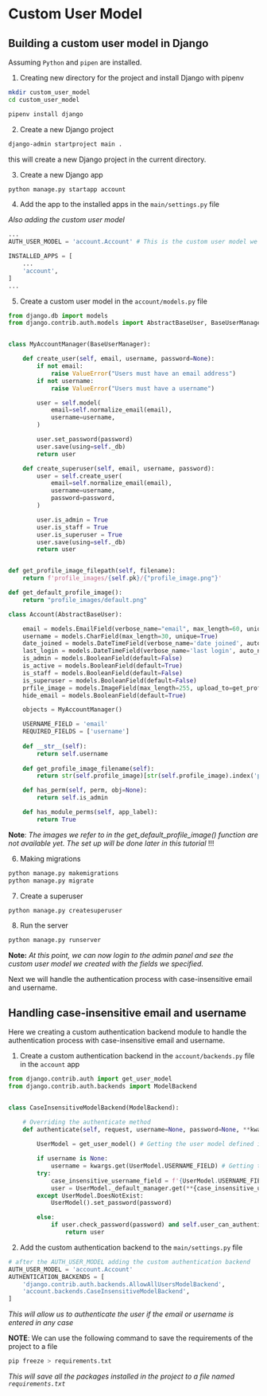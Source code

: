 # Custom User Model

## Building a custom user model in Django

Assuming `Python` and `pipen` are installed.

1. Creating new directory for the project and install Django with pipenv

```bash
mkdir custom_user_model
cd custom_user_model

pipenv install django
```

2. Create a new Django project

```bash
django-admin startproject main .
```
this will create a new Django project in the current directory.  

3. Create a new Django app

```bash
python manage.py startapp account
```

4. Add the app to the installed apps in the `main/settings.py` file

*Also adding the custom user model*

```python
...
AUTH_USER_MODEL = 'account.Account' # This is the custom user model we are creating

INSTALLED_APPS = [
	...
	'account',
]
...
```

5. Create a custom user model in the `account/models.py` file

```python
from django.db import models
from django.contrib.auth.models import AbstractBaseUser, BaseUserManager


class MyAccountManager(BaseUserManager):

	def create_user(self, email, username, password=None):
		if not email:
			raise ValueError("Users must have an email address")
		if not username:
			raise ValueError("Users must have a username")

		user = self.model(
			email=self.normalize_email(email),
			username=username,
		)

		user.set_password(password)
		user.save(using=self._db)
		return user

	def create_superuser(self, email, username, password):
		user = self.create_user(
			email=self.normalize_email(email),
			username=username,
			password=password,
		)

		user.is_admin = True
		user.is_staff = True
		user.is_superuser = True
		user.save(using=self._db)
		return user


def get_profile_image_filepath(self, filename):
	return f'profile_images/{self.pk}/{"profile_image.png"}'

def get_default_profile_image():
	return "profile_images/default.png"

class Account(AbstractBaseUser):

	email = models.EmailField(verbose_name="email", max_length=60, unique=True)
	username = models.CharField(max_length=30, unique=True)
	date_joined = models.DateTimeField(verbose_name='date joined', auto_now_add=True)
	last_login = models.DateTimeField(verbose_name='last login', auto_now=True)
	is_admin = models.BooleanField(default=False)
	is_active = models.BooleanField(default=True)
	is_staff = models.BooleanField(default=False)
	is_superuser = models.BooleanField(default=False)
	prfile_image = models.ImageField(max_length=255, upload_to=get_profile_image_filepath, null=True, blank=True, default=get_default_profile_image)
	hide_email = models.BooleanField(default=True)

	objects = MyAccountManager()

	USERNAME_FIELD = 'email'
	REQUIRED_FIELDS = ['username']
	
	def __str__(self):
		return self.username
	
	def get_profile_image_filename(self):
		return str(self.profile_image)[str(self.profile_image).index('profile_images/{self.pk}/'):]	

	def has_perm(self, perm, obj=None):
		return self.is_admin

	def has_module_perms(self, app_label):
		return True

```

**Note**: *The images we refer to in the get_default_profile_image() function are not available yet. The set up will be done later in this tutorial* !!!

6. Making migrations

```bash
python manage.py makemigrations
python manage.py migrate
```

7. Create a superuser

```bash
python manage.py createsuperuser
```

8. Run the server

```bash
python manage.py runserver
```

**Note:** *At this point, we can now login to the admin panel and see the custom user model we created with the fields we specified.*  

Next we will handle the authentication process with case-insensitive email and username.  


## Handling case-insensitive email and username

Here we creating a custom authentication backend module to handle the authentication process with case-insensitive email and username.  

1. Create a custom authentication backend in the `account/backends.py` file in the `account` app  

```python
from django.contrib.auth import get_user_model
from django.contrib.auth.backends import ModelBackend


class CaseInsensitiveModelBackend(ModelBackend):

	# Overriding the authenticate method
	def authenticate(self, request, username=None, password=None, **kwargs):
		
		UserModel = get_user_model() # Getting the user model defined in the settings.py file (AUTH_USER_MODEL..)

		if username is None:
			username = kwargs.get(UserModel.USERNAME_FIELD) # Getting the username field from models.py (USERNAME_FIELD..)
		try:
			case_insensitive_username_field = f'{UserModel.USERNAME_FIELD}__iexact'
			user = UserModel._default_manager.get(**{case_insensitive_username_field: username})
		except UserModel.DoesNotExist:
			UserModel().set_password(password)

		else:
			if user.check_password(password) and self.user_can_authenticate(user):
				return user
```

2. Add the custom authentication backend to the `main/settings.py` file

```python
# after the AUTH_USER_MODEL adding the custom authentication backend
AUTH_USER_MODEL = 'account.Account'
AUTHENTICATION_BACKENDS = [
	'django.contrib.auth.backends.AllowAllUsersModelBackend',
	'account.backends.CaseInsensitiveModelBackend',
]
```

*This will allow us to authenticate the user if the email or username is entered in any case*  

**NOTE**: We can use the following command to save the requirements of the project to a file  

```bash
pip freeze > requirements.txt
```

*This will save all the packages installed in the project to a file named `requirements.txt`*  
